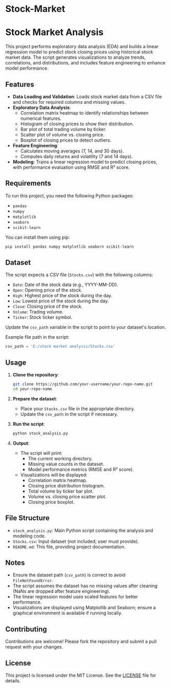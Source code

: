 # Stock-Market

# Stock Market Analysis

This project performs exploratory data analysis (EDA) and builds a linear regression model to predict stock closing prices using historical stock market data. The script generates visualizations to analyze trends, correlations, and distributions, and includes feature engineering to enhance model performance.

## Features

- **Data Loading and Validation**: Loads stock market data from a CSV file and checks for required columns and missing values.
- **Exploratory Data Analysis**:
  - Correlation matrix heatmap to identify relationships between numerical features.
  - Histogram of closing prices to show their distribution.
  - Bar plot of total trading volume by ticker.
  - Scatter plot of volume vs. closing price.
  - Boxplot of closing prices to detect outliers.
- **Feature Engineering**:
  - Calculates moving averages (7, 14, and 30 days).
  - Computes daily returns and volatility (7 and 14 days).
- **Modeling**: Trains a linear regression model to predict closing prices, with performance evaluation using RMSE and R² score.

## Requirements

To run this project, you need the following Python packages:
- `pandas`
- `numpy`
- `matplotlib`
- `seaborn`
- `scikit-learn`

You can install them using pip:
```bash
pip install pandas numpy matplotlib seaborn scikit-learn
```

## Dataset

The script expects a CSV file (`Stocks.csv`) with the following columns:
- `Date`: Date of the stock data (e.g., YYYY-MM-DD).
- `Open`: Opening price of the stock.
- `High`: Highest price of the stock during the day.
- `Low`: Lowest price of the stock during the day.
- `Close`: Closing price of the stock.
- `Volume`: Trading volume.
- `Ticker`: Stock ticker symbol.

Update the `csv_path` variable in the script to point to your dataset's location.

Example file path in the script:
```python
csv_path = 'E:/stock market analysis/Stocks.csv'
```

## Usage

1. **Clone the repository**:
   ```bash
   git clone https://github.com/your-username/your-repo-name.git
   cd your-repo-name
   ```

2. **Prepare the dataset**:
   - Place your `Stocks.csv` file in the appropriate directory.
   - Update the `csv_path` in the script if necessary.

3. **Run the script**:
   ```bash
   python stock_analysis.py
   ```

4. **Output**:
   - The script will print:
     - The current working directory.
     - Missing value counts in the dataset.
     - Model performance metrics (RMSE and R² score).
   - Visualizations will be displayed:
     - Correlation matrix heatmap.
     - Closing price distribution histogram.
     - Total volume by ticker bar plot.
     - Volume vs. closing price scatter plot.
     - Closing price boxplot.

## File Structure

- `stock_analysis.py`: Main Python script containing the analysis and modeling code.
- `Stocks.csv`: Input dataset (not included; user must provide).
- `README.md`: This file, providing project documentation.

## Notes

- Ensure the dataset path (`csv_path`) is correct to avoid `FileNotFoundError`.
- The script assumes the dataset has no missing values after cleaning (NaNs are dropped after feature engineering).
- The linear regression model uses scaled features for better performance.
- Visualizations are displayed using Matplotlib and Seaborn; ensure a graphical environment is available if running locally.

## Contributing

Contributions are welcome! Please fork the repository and submit a pull request with your changes.

## License

This project is licensed under the MIT License. See the [LICENSE](LICENSE) file for details.
